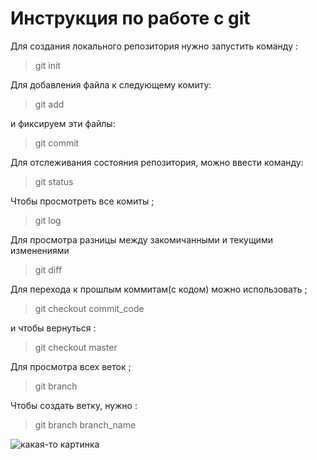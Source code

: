 # Инструкция по работе с git
Для создания локального репозитория нужно запустить команду :
> git init

Для добавления файла к следующему комиту:
> git add

и фиксируем эти файлы:
> git commit

Для отслеживания состояния репозитория, можно ввести команду:
> git status

Чтобы просмотреть все комиты ;
> git log

Для просмотра разницы между закомичанными и текущими изменениями
> git diff

Для перехода к прошлым коммитам(с кодом) можно использовать ;
> git checkout commit_code

и чтобы вернуться :
> git checkout master

Для просмотра всех веток ;
> git branch

Чтобы создать ветку, нужно :
> git branch branch_name

![какая-то картинка](9e5a3b2a3c0e8b9746857a91144e1b74--beach-sunsets-landscape-photos.jpg)

